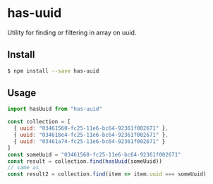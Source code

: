 has-uuid
============

Utility for finding or filtering in array on uuid.

## Install

```sh
$ npm install --save has-uuid
```

## Usage

```js
import hasUuid from "has-uuid"

const collection = [
  { uuid: "03461560-fc25-11e6-bc64-92361f002671" },
  { uuid: "034618e4-fc25-11e6-bc64-92361f002671" },
  { uuid: "03461a74-fc25-11e6-bc64-92361f002671" }
]
const someUuid = "03461560-fc25-11e6-bc64-92361f002671"
const result = collection.find(hasUuid(someUuid))
// same as
const result2 = collection.find(item => item.uuid === someUuid)
```
